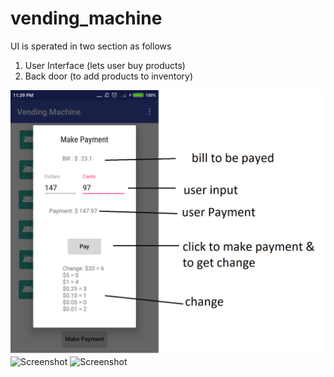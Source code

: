 # vending_machine

UI is sperated in two section as follows 
1. User Interface (lets user buy products)
2. Back door (to add products to inventory)

![Screenshot](ScrrenShots\make_payment.png)
![Screenshot](VendingMachine\ScrrenShots\back_door.png)
![Screenshot](..ScrrenShots\make_payment.png)
